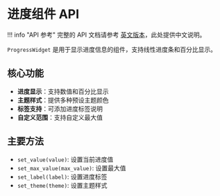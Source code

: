 # 进度组件 API

!!! info "API 参考"
    完整的 API 文档请参考 [英文版本](../../en/api/progress-widget.md)，此处提供中文说明。

`ProgressWidget` 是用于显示进度信息的组件，支持线性进度条和百分比显示。

## 核心功能

- **进度显示**：支持数值和百分比显示
- **主题样式**：提供多种预设主题颜色
- **标签支持**：可添加进度标签说明
- **自定义范围**：支持自定义最大值

## 主要方法

- `set_value(value)`: 设置当前进度值
- `set_max_value(max_value)`: 设置最大值
- `set_label(label)`: 设置进度标签
- `set_theme(theme)`: 设置主题样式
